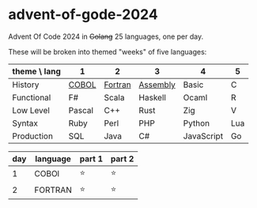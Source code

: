 # advent-of-gode-2024

Advent Of Code 2024 in ~~Golang~~ 25 languages, one per day.

These will be broken into themed "weeks" of five languages:

| theme \ lang | 1                                | 2                                    | 3                                      | 4          | 5   |
| ------------ | -------------------------------- | ------------------------------------ | -------------------------------------- | ---------- | --- |
| History      | [COBOL](./day-1-cobol/README.md) | [Fortran](./day-2-fortran/README.md) | [Assembly](./day-3-assembly/README.md) | Basic      | C   |
| Functional   | F#                               | Scala                                | Haskell                                | Ocaml      | R   |
| Low Level    | Pascal                           | C++                                  | Rust                                   | Zig        | V   |
| Syntax       | Ruby                             | Perl                                 | PHP                                    | Python     | Lua |
| Production   | SQL                              | Java                                 | C#                                     | JavaScript | Go  |

| day | language | part 1 | part 2 |
| --- | -------- | ------ | ------ |
| 1   | COBOl    | ⭐     | ⭐     |
| 2   | FORTRAN  | ⭐     | ⭐     |
